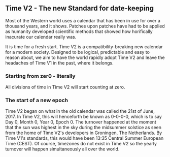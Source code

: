 ## Time V2 - The new Standard for date-keeping

Most of the Western world uses a calendar that has been in use for over a thousand years, and it shows. Patches upon patches have had to be applied as humanity developed scientific methods that showed how horifically inacurate our calendar really was.

It is time for a fresh start. Time V2 is a compatibility-breaking new calendar for a modern society. Designed to be logical, predictable and easy to reason about, we aim to have the world rapidly adopt Time V2 and leave the headaches of Time V1 in the past, where it belongs.

### Starting from zer0 - literally

All divisions of time in Time V2 will start counting at zero.

### The start of a new epoch

Time V2 began on what in the old calendar was called the 21st of June, 2017. In Time V2, this will henceforth be known as 0-0-0-0, which is to say Day 0, Month 0, Year 0, Epoch 0. The turnover happened at the moment that the sun was highest in the sky during the midsummer solstice as seen from the home of Time V2's developers in Groningen, The Netherlands. By Time V1's standards, this would have been 13:35 Central Summer European Time (CEST). Of course, timezones do not exist in Time V2 so the yearly turnover will happen simultaneously all over the world.
